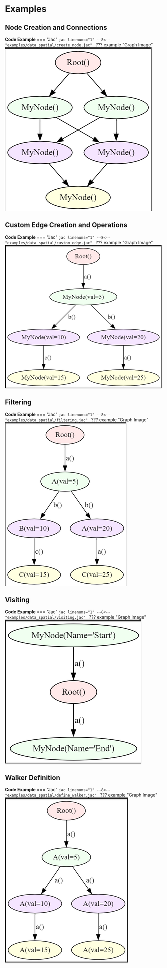 # Examples

## Node Creation and Connections
**Code Example**
=== "Jac"
    ```jac linenums="1"
    --8<-- "examples/data_spatial/create_node.jac"
    ```
??? example "Graph Image"
    ![Image](Images/create_node.png)

## Custom Edge Creation and Operations
**Code Example**
=== "Jac"
    ```jac linenums="1"
    --8<-- "examples/data_spatial/custom_edge.jac"
    ```
??? example "Graph Image"
    ![Image](Images/custom_edge.png)

## Filtering
**Code Example**
=== "Jac"
    ```jac linenums="1"
    --8<-- "examples/data_spatial/filtering.jac"
    ```
??? example "Graph Image"
    ![Image](Images/filtering.png)

## Visiting
**Code Example**
=== "Jac"
    ```jac linenums="1"
    --8<-- "examples/data_spatial/visiting.jac"
    ```
??? example "Graph Image"
    ![Image](Images/visiting.png)

## Walker Definition
**Code Example**
=== "Jac"
    ```jac linenums="1"
    --8<-- "examples/data_spatial/define_walker.jac"
    ```
??? example "Graph Image"
    ![Image](Images/define_walker.png)

